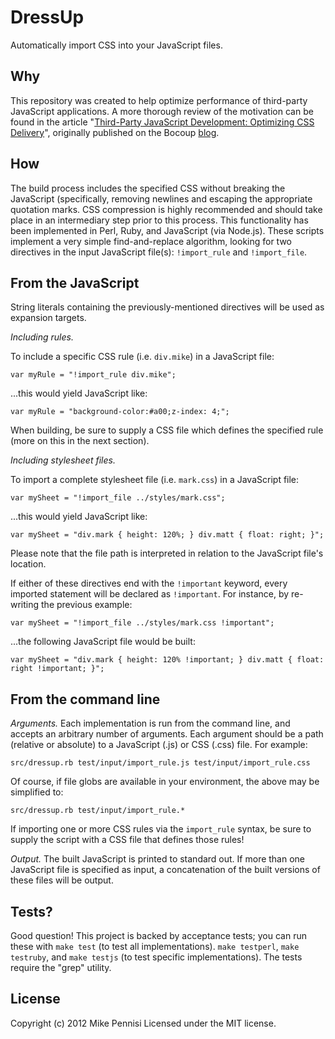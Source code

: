 DressUp
=======

Automatically import CSS into your JavaScript files.

Why
---

This repository was created to help optimize performance of third-party JavaScript applications.
A more thorough review of the motivation can be found in the article "[Third-Party JavaScript Development: Optimizing CSS Delivery](http://weblog.bocoup.com/3pjs-css-delivery/)", originally published on the Bocoup [blog](http://weblog.bocoup.com/).

How
---

The build process includes the specified CSS without breaking the JavaScript (specifically, removing newlines and escaping the appropriate quotation marks.
CSS compression is highly recommended and should take place in an intermediary step prior to this process.
This functionality has been implemented in Perl, Ruby, and JavaScript (via Node.js).
These scripts implement a very simple find-and-replace algorithm, looking for two directives in the input JavaScript file(s): `!import_rule` and `!import_file`.

From the JavaScript
-------------------

String literals containing the previously-mentioned directives will be used as expansion targets.

*Including rules.*

To include a specific CSS rule (i.e. `div.mike`) in a JavaScript file:

    var myRule = "!import_rule div.mike";

...this would yield JavaScript like:

    var myRule = "background-color:#a00;z-index: 4;";

When building, be sure to supply a CSS file which defines the specified rule (more on this in the next section).

*Including stylesheet files.*

To import a complete stylesheet file (i.e. `mark.css`) in a JavaScript file:

    var mySheet = "!import_file ../styles/mark.css";

...this would yield JavaScript like:

    var mySheet = "div.mark { height: 120%; } div.matt { float: right; }";

Please note that the file path is interpreted in relation to the JavaScript file's location.

If either of these directives end with the `!important` keyword, every imported statement will be declared as `!important`.
For instance, by re-writing the previous example:

    var mySheet = "!import_file ../styles/mark.css !important";

...the following JavaScript file would be built:

    var mySheet = "div.mark { height: 120% !important; } div.matt { float: right !important; }";

From the command line
---------------------

*Arguments.* Each implementation is run from the command line, and accepts an arbitrary number of arguments.
Each argument should be a path (relative or absolute) to a JavaScript (.js) or CSS (.css) file.
For example:

    src/dressup.rb test/input/import_rule.js test/input/import_rule.css

Of course, if file globs are available in your environment, the above may be simplified to:

    src/dressup.rb test/input/import_rule.*

If importing one or more CSS rules via the `import_rule` syntax, be sure to supply the script with a CSS file that defines those rules!

*Output.* The built JavaScript is printed to standard out.
If more than one JavaScript file is specified as input, a concatenation of the built versions of these files will be output.

Tests?
------

Good question!
This project is backed by acceptance tests; you can run these with `make test` (to test all implementations). `make testperl`, `make testruby`, and `make testjs` (to test specific implementations).
The tests require the "grep" utility.

License
-------
Copyright (c) 2012 Mike Pennisi
Licensed under the MIT license.
